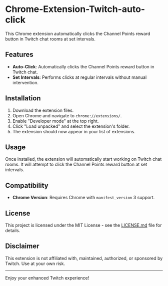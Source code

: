 # Chrome-Extension-Twitch-auto-click

This Chrome extension automatically clicks the Channel Points reward button in Twitch chat rooms at set intervals.

## Features

- **Auto-Click**: Automatically clicks the Channel Points reward button in Twitch chat.
- **Set Intervals**: Performs clicks at regular intervals without manual intervention.

## Installation

1. Download the extension files.
2. Open Chrome and navigate to `chrome://extensions/`.
3. Enable "Developer mode" at the top right.
4. Click "Load unpacked" and select the extension's folder.
5. The extension should now appear in your list of extensions.

## Usage

Once installed, the extension will automatically start working on Twitch chat rooms. It will attempt to click the Channel Points reward button at set intervals.

## Compatibility

- **Chrome Version**: Requires Chrome with `manifest_version` 3 support.

## License

This project is licensed under the MIT License - see the [LICENSE.md](LICENSE.md) file for details.

## Disclaimer

This extension is not affiliated with, maintained, authorized, or sponsored by Twitch. Use at your own risk.

---

Enjoy your enhanced Twitch experience!
